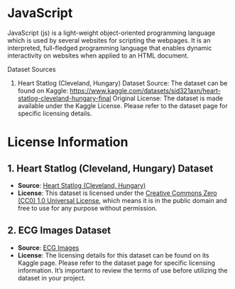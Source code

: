 # JavaScript
JavaScript (js) is a light-weight object-oriented programming language which is used by several websites for scripting the webpages. It is an interpreted, full-fledged programming language that enables dynamic interactivity on websites when applied to an HTML document.

Dataset Sources
1. Heart Statlog (Cleveland, Hungary) Dataset
Source: The dataset can be found on Kaggle: https://www.kaggle.com/datasets/sid321axn/heart-statlog-cleveland-hungary-final
Original License: The dataset is made available under the Kaggle License. Please refer to the dataset page for specific licensing details.
# License Information

## 1. Heart Statlog (Cleveland, Hungary) Dataset
- **Source**: [Heart Statlog (Cleveland, Hungary)](https://www.kaggle.com/datasets/sid321axn/heart-statlog-cleveland-hungary-final)
- **License**: This dataset is licensed under the [Creative Commons Zero (CC0) 1.0 Universal License](https://creativecommons.org/publicdomain/zero/1.0/), which means it is in the public domain and free to use for any purpose without permission.

## 2. ECG Images Dataset
- **Source**: [ECG Images](https://www.kaggle.com/datasets/jayaprakashpondy/ecgimages)
- **License**: The licensing details for this dataset can be found on its Kaggle page. Please refer to the dataset page for specific licensing information. It’s important to review the terms of use before utilizing the dataset in your project.
